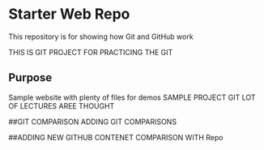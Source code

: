 # Starter Web Repo

This repository is for showing how Git and GitHub work

THIS IS GIT PROJECT FOR PRACTICING THE GIT

## Purpose

Sample website with plenty of files for demos
SAMPLE PROJECT GIT LOT OF LECTURES AREE THOUGHT

##GIT COMPARISON 
ADDING GIT COMPARISONS

##ADDING NEW GITHUB CONTENET COMPARISON WITH Repo

